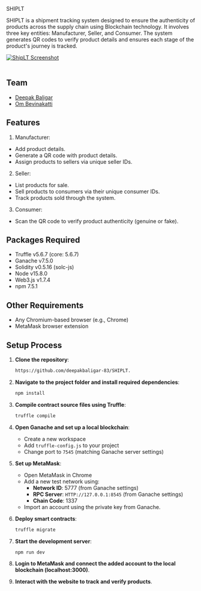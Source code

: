 SHIPLT

SHIPLT is a shipment tracking system designed to ensure the authenticity of products across the supply chain using Blockchain technology. It involves three key entities: Manufacturer, Seller, and Consumer. The system generates QR codes to verify product details and ensures each stage of the product's journey is tracked.

<a href="https://ship-chi.vercel.app/" target="_blank">
  <img src="https://github.com/user-attachments/assets/e273ace2-3272-417b-8fac-4ca1bd4fa31d" alt="ShipLT Screenshot" />
</a>
</br>
</br>

## Team

- [Deepak Baligar](https://github.com/deepakbaligar-83)<br>
- [Om Bevinakatti](https://github.com/ombevin453)<br>


## Features

1. Manufacturer:
- Add product details.
- Generate a QR code with product details.
- Assign products to sellers via unique seller IDs.

2. Seller:
- List products for sale.
- Sell products to consumers via their unique consumer IDs.
- Track products sold through the system.

3. Consumer:
- Scan the QR code to verify product authenticity (genuine or fake).


## Packages Required

- Truffle v5.6.7 (core: 5.6.7)
- Ganache v7.5.0
- Solidity v0.5.16 (solc-js)
- Node v15.8.0
- Web3.js v1.7.4
- npm 7.5.1

## Other Requirements

- Any Chromium-based browser (e.g., Chrome)
- MetaMask browser extension

## Setup Process

1. **Clone the repository**:
    ```bash
    https://github.com/deepakbaligar-83/SHIPLT.
    ```

2. **Navigate to the project folder and install required dependencies**:
    ```bash
    npm install
    ```

3. **Compile contract source files using Truffle**:
    ```bash
    truffle compile
    ```

4. **Open Ganache and set up a local blockchain**:
    - Create a new workspace
    - Add `truffle-config.js` to your project
    - Change port to `7545` (matching Ganache server settings)

5. **Set up MetaMask**:
    - Open MetaMask in Chrome
    - Add a new test network using:
        - **Network ID**: 5777 (from Ganache settings)
        - **RPC Server**: `HTTP://127.0.0.1:8545` (from Ganache settings)
        - **Chain Code**: 1337
    - Import an account using the private key from Ganache.

6. **Deploy smart contracts**:
    ```bash
    truffle migrate
    ```

7. **Start the development server**:
    ```bash
    npm run dev
    ```

8. **Login to MetaMask and connect the added account to the local blockchain (localhost:3000)**.

9. **Interact with the website to track and verify products**.
